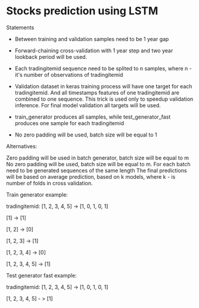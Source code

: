# Stocks prediction using LSTM
Statements

- Between training and validation samples need to be 1 year gap

- Forward-chaining cross-validation with 1 year step and two year lookback period will be used.

- Each tradingitemid sequence need to be splited to n samples, where n - it's number of observations of tradingitemid

- Validation dataset in keras training process will have one target for each tradingitemid. And all timestamps features of one tradingitemid are combined to one sequence. This trick is used only to speedup validation inference. For final model validation all targets will be used.

- train_generator produces all samples, while test_generator_fast produces one sample for each tradingitemid

- No zero padding will be used, batch size will be equal to 1

Alternatives:

Zero padding will be used in batch generator, batch size will be equal to m
No zero padding will be used, batch size will be equal to m. For each batch need to be generated sequences of the same length
The final predictions will be based on average prediction, based on k models, where k - is number of folds in cross validation.

Train generator example:

tradingitemid: [1, 2, 3, 4, 5] -> [1, 0, 1, 0, 1]

[1] -> [1]

[1, 2] -> [0]

[1, 2, 3] -> [1]

[1, 2, 3, 4] -> [0]

[1, 2, 3, 4, 5] -> [1]

Test generator fast example:

tradingitemid: [1, 2, 3, 4, 5] -> [1, 0, 1, 0, 1]

[1, 2, 3, 4, 5] - > [1]
